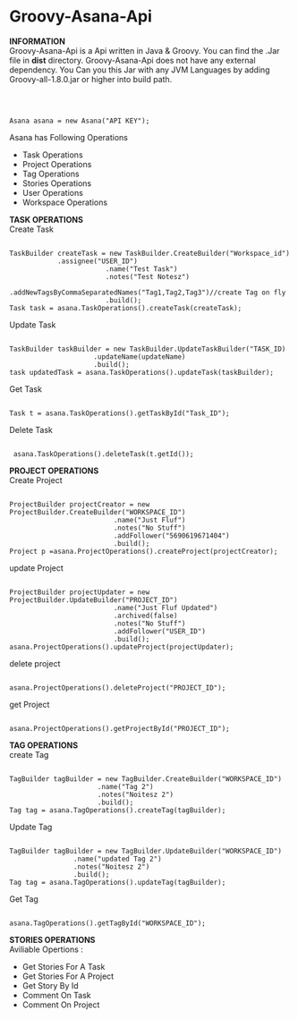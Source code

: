 Groovy-Asana-Api
================
<b>INFORMATION</b><br/>
Groovy-Asana-Api is a  Api written in  Java & Groovy. You can find the .Jar file in <b>dist</b> directory. Groovy-Asana-Api does not have any external dependency.
You Can you this Jar with any JVM Languages by adding  Groovy-all-1.8.0.jar or higher into build path.

<b><Usage></b><br/>
<pre><code>
Asana asana = new Asana("API KEY");
</code></pre>
Asana has Following Operations</br>
<ul>
<li>Task Operations </li>
<li>Project Operations </li>
<li>Tag Operations </li>
<li>Stories Operations </li>
<li>User Operations </li>
<li>Workspace Operations </li>
</ul>

<b>TASK OPERATIONS</b><br/>
Create Task
<pre><code>
TaskBuilder createTask = new TaskBuilder.CreateBuilder("Workspace_id")
			.assignee("USER_ID")
                        .name("Test Task")
                        .notes("Test Notesz")
                        .addNewTagsByCommaSeparatedNames("Tag1,Tag2,Tag3")//create Tag on fly
                        .build();
Task task = asana.TaskOperations().createTask(createTask);
</code></pre>

Update Task
<pre><code>
TaskBuilder taskBuilder = new TaskBuilder.UpdateTaskBuilder("TASK_ID)
					 .updateName(updateName)
					 .build();
task updatedTask = asana.TaskOperations().updateTask(taskBuilder);
</code></pre>

Get Task
<pre><code>
Task t = asana.TaskOperations().getTaskById("Task_ID");
</code></pre>
Delete Task
<pre><code>
 asana.TaskOperations().deleteTask(t.getId());
</code></pre>

<b>PROJECT OPERATIONS</b><br/>
Create Project
<pre><code>
ProjectBuilder projectCreator = new ProjectBuilder.CreateBuilder("WORKSPACE_ID")
						  .name("Just Fluf")
						  .notes("No Stuff")
						  .addFollower("5690619671404")
						  .build();
Project p =asana.ProjectOperations().createProject(projectCreator);
</code></pre>
update Project
<pre><code>
ProjectBuilder projectUpdater = new ProjectBuilder.UpdateBuilder("PROJECT_ID")
						  .name("Just Fluf Updated")
						  .archived(false)
						  .notes("No Stuff")
						  .addFollower("USER_ID")
						  .build();
asana.ProjectOperations().updateProject(projectUpdater);
</code></pre>
delete project
<pre><code>
asana.ProjectOperations().deleteProject("PROJECT_ID");
</code></pre>
get Project
<pre><code>
asana.ProjectOperations().getProjectById("PROJECT_ID");
</code></pre>

<b>TAG OPERATIONS</b><br/>
create Tag
<pre><code>
TagBuilder tagBuilder = new TagBuilder.CreateBuilder("WORKSPACE_ID")
				      .name("Tag 2")
				      .notes("Noitesz 2")
				      .build();
Tag tag = asana.TagOperations().createTag(tagBuilder);
</code></pre>
Update Tag
<pre><code>
TagBuilder tagBuilder = new TagBuilder.UpdateBuilder("WORKSPACE_ID")
				.name("updated Tag 2")
				.notes("Noitesz 2")
				.build();
Tag tag = asana.TagOperations().updateTag(tagBuilder);
</code></pre>
Get Tag
<pre><code>
asana.TagOperations().getTagById("WORKSPACE_ID");
</code></pre>
<b>STORIES OPERATIONS</b><br/>
Aviliable Opertions :
<ul>
<li>Get Stories For A Task</li>
<li>Get Stories For A Project</li>
<li>Get Story By Id</li>
<li>Comment On Task</li>
<li>Comment On Project</li>

</ul>
